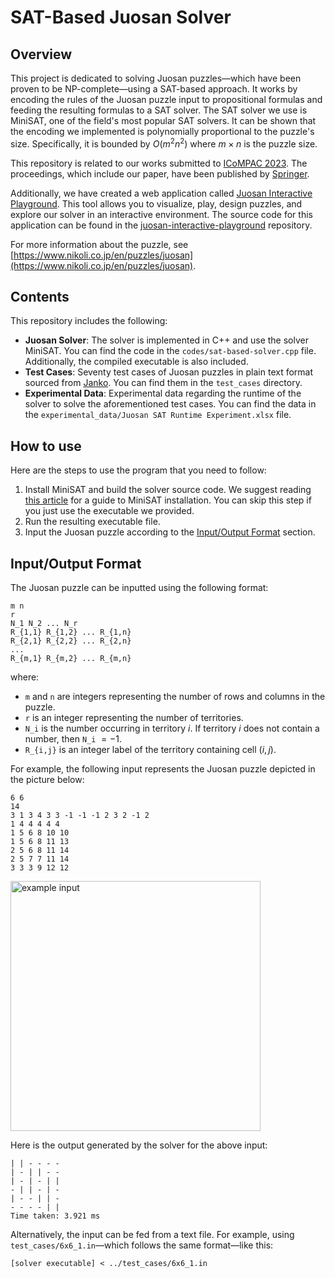 # SAT-Based Juosan Solver

## Overview

This project is dedicated to solving Juosan puzzles&mdash;which have been proven to be NP-complete&mdash;using a SAT-based approach.
It works by encoding the rules of the Juosan puzzle input to propositional formulas and feeding the resulting formulas to a SAT solver. 
The SAT solver we use is MiniSAT, one of the field's most popular SAT solvers.
It can be shown that the encoding we implemented is polynomially proportional to the puzzle's size. Specifically, it is bounded by $O(m^2 n^2)$ where $m \times n$ is the puzzle size.

This repository is related to our works submitted to [ICoMPAC 2023](https://icompac.its.ac.id).
The proceedings, which include our paper, have been published by [Springer](https://link.springer.com/chapter/10.1007/978-981-97-2136-8_16).

Additionally, we have created a web application called [Juosan Interactive Playground](https://tsaqifammar.pythonanywhere.com).
This tool allows you to visualize, play, design puzzles, and explore our solver in an interactive environment.
The source code for this application can be found in the [juosan-interactive-playground](https://github.com/tsaqifammar/juosan-interactive-playground) repository.

For more information about the puzzle, see [https://www.nikoli.co.jp/en/puzzles/juosan](https://www.nikoli.co.jp/en/puzzles/juosan).

## Contents

This repository includes the following:

* **Juosan Solver**: The solver is implemented in C++ and use the solver MiniSAT. You can find the code in the `codes/sat-based-solver.cpp` file. Additionally, the compiled executable is also included.
* **Test Cases**: Seventy test cases of Juosan puzzles in plain text format sourced from [Janko](https://www.janko.at/Raetsel/Juosan/index.htm). You can find them in the `test_cases` directory.
* **Experimental Data**: Experimental data regarding the runtime of the solver to solve the aforementioned test cases. You can find the data in the `experimental_data/Juosan SAT Runtime Experiment.xlsx` file.

## How to use

Here are the steps to use the program that you need to follow:

1. Install MiniSAT and build the solver source code. We suggest reading [this article](https://medium.com/@timbersama2020/minisat-installation-guide-efb99a897138) for a guide to MiniSAT installation. You can skip this step if you just use the executable we provided.
2. Run the resulting executable file.
3. Input the Juosan puzzle according to the [Input/Output Format](#inputoutput-format) section.

## Input/Output Format

The Juosan puzzle can be inputted using the following format:

```
m n
r
N_1 N_2 ... N_r
R_{1,1} R_{1,2} ... R_{1,n}
R_{2,1} R_{2,2} ... R_{2,n}
...
R_{m,1} R_{m,2} ... R_{m,n}
```

where:

* `m` and `n` are integers representing the number of rows and columns in the puzzle.
* `r` is an integer representing the number of territories.
* `N_i` is the number occurring in territory $i$. If territory $i$ does not contain a number, then `N_i` $= -1$.
* `R_{i,j}` is an integer label of the territory containing cell $(i,j)$.

For example, the following input represents the Juosan puzzle depicted in the picture below:
```
6 6
14
3 1 3 4 3 3 -1 -1 -1 2 3 2 -1 2
1 4 4 4 4 4
1 5 6 8 10 10
1 5 6 8 11 13
2 5 6 8 11 14
2 5 7 7 11 14
3 3 3 9 12 12
```

<img src="https://github.com/tsaqifammar/juosan-sat/assets/54428874/4219a59b-1ae5-47ca-807f-f8df49999094" alt="example input" width="400">

Here is the output generated by the solver for the above input:
```
| | - - - -
| - | | - -
| - | - | |
- | | - | -
| - - | | -
- - - - | |
Time taken: 3.921 ms
```

Alternatively, the input can be fed from a text file.
For example, using `test_cases/6x6_1.in`&mdash;which follows the same format&mdash;like this:
```
[solver executable] < ../test_cases/6x6_1.in
```
